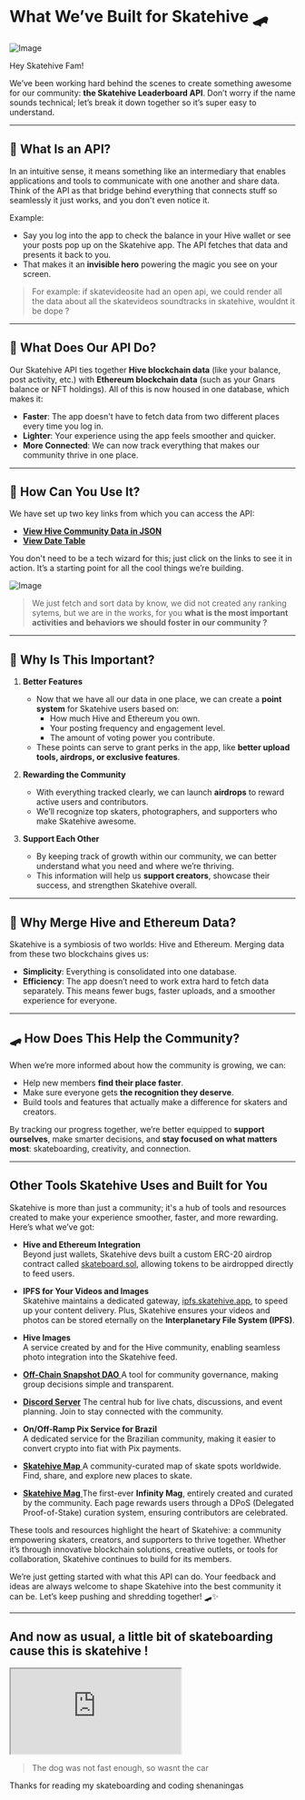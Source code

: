 # What We’ve Built for Skatehive 🛹

![Image](https://ipfs.skatehive.app/ipfs/QmXA6CFmQyirjiKbccP1D3NBffQHiSc6sFT7wcdmHc3Ac8)

Hey Skatehive Fam! 

We’ve been working hard behind the scenes to create something awesome for our community: **the Skatehive Leaderboard API**. Don’t worry if the name sounds technical; let’s break it down together so it’s super easy to understand.

---

## 🔧 What Is an API?

In an intuitive sense, it means something like an intermediary that enables applications and tools to communicate with one another and share data. Think of the API as that bridge behind everything that connects stuff so seamlessly it just works, and you don't even notice it.

Example:
- Say you log into the app to check the balance in your Hive wallet or see your posts pop up on the Skatehive app. The API fetches that data and presents it back to you.
- That makes it an **invisible hero** powering the magic you see on your screen.

> For example: if skatevideosite had an open api, we could render all the data about all the skatevideos soundtracks in skatehive, wouldnt it be dope ? 


---

## 🔗 What Does Our API Do?

Our Skatehive API ties together **Hive blockchain data** (like your balance, post activity, etc.) with **Ethereum blockchain data** (such as your Gnars balance or NFT holdings). All of this is now housed in one database, which makes it:
- **Faster**: The app doesn't have to fetch data from two different places every time you log in.
- **Lighter**: Your experience using the app feels smoother and quicker.
- **More Connected**: We can now track everything that makes our community thrive in one place.

---

## 🚀 How Can You Use It?

We have set up two key links from which you can access the API:
- **[View Hive Community Data in JSON](https://api.skatehive.app/api/skatehive)**
- **[View Date Table](https://api.skatehive.app/api/leaderboard)**

You don't need to be a tech wizard for this; just click on the links to see it in action. It’s a starting point for all the cool things we’re building.

![Image](https://ipfs.skatehive.app/ipfs/QmeP2kiy678iUcMRx1PqSXCvM3oHZXgR2A6FDsPm9uvQi1)



> We just fetch and sort data by know, we did not created any ranking sytems, but we are in the works, for you **what is the most important activities and behaviors we should foster in our community ?**
---

## 🌟 Why Is This Important?

1. **Better Features**  
   - Now that we have all our data in one place, we can create a **point system** for Skatehive users based on:
     - How much Hive and Ethereum you own.
     - Your posting frequency and engagement level.
     - The amount of voting power you contribute.
   - These points can serve to grant perks in the app, like **better upload tools, airdrops, or exclusive features**.

2. **Rewarding the Community**  
   - With everything tracked clearly, we can launch **airdrops** to reward active users and contributors.
   - We’ll recognize top skaters, photographers, and supporters who make Skatehive awesome.

3. **Support Each Other**  
   - By keeping track of growth within our community, we can better understand what you need and where we’re thriving.
   - This information will help us **support creators**, showcase their success, and strengthen Skatehive overall.

---

## 🤝 Why Merge Hive and Ethereum Data?

Skatehive is a symbiosis of two worlds: Hive and Ethereum. Merging data from these two blockchains gives us:
- **Simplicity**: Everything is consolidated into one database.
- **Efficiency**: The app doesn’t need to work extra hard to fetch data separately.
This means fewer bugs, faster uploads, and a smoother experience for everyone.

---

## 🛹 How Does This Help the Community?

When we’re more informed about how the community is growing, we can:
- Help new members **find their place faster**.
- Make sure everyone gets **the recognition they deserve**.
- Build tools and features that actually make a difference for skaters and creators.

By tracking our progress together, we’re better equipped to **support ourselves**, make smarter decisions, and **stay focused on what matters most**: skateboarding, creativity, and connection.

---

## Other Tools Skatehive Uses and Built for You  

Skatehive is more than just a community; it's a hub of tools and resources created to make your experience smoother, faster, and more rewarding. Here’s what we’ve got:  

- **Hive and Ethereum Integration**  
  Beyond just wallets, Skatehive devs built a custom ERC-20 airdrop contract called [skateboard.sol](https://gist.github.com/sktbrd/2110c41f6ba91e14d17cf5700991c63e), allowing tokens to be airdropped directly to feed users.

- **IPFS for Your Videos and Images**  
  Skatehive maintains a dedicated gateway, [ipfs.skatehive.app](https://ipfs.skatehive.app), to speed up your content delivery. Plus, Skatehive ensures your videos and photos can be stored eternally on the **Interplanetary File System (IPFS)**.

- **Hive Images**  
  A service created by and for the Hive community, enabling seamless photo integration into the Skatehive feed.

- [**Off-Chain Snapshot DAO** ](https://skatehive.app/dao)
  A tool for community governance, making group decisions simple and transparent.

- [**Discord Server**](https://discord.gg/6jbbJ6qgMH) 
  The central hub for live chats, discussions, and event planning. Join to stay connected with the community.

- **On/Off-Ramp Pix Service for Brazil**  
  A dedicated service for the Brazilian community, making it easier to convert crypto into fiat with Pix payments.

- [**Skatehive Map** ](https://skatehive.app/map)
  A community-curated map of skate spots worldwide. Find, share, and explore new places to skate.

- [**Skatehive Mag** ](https://skatehive.app/communityMag)
  The first-ever **Infinity Mag**, entirely created and curated by the community. Each page rewards users through a DPoS (Delegated Proof-of-Stake) curation system, ensuring contributors are celebrated.  

These tools and resources highlight the heart of Skatehive: a community empowering skaters, creators, and supporters to thrive together. Whether it’s through innovative blockchain solutions, creative outlets, or tools for collaboration, Skatehive continues to build for its members. 

We’re just getting started with what this API can do. Your feedback and ideas are always welcome to shape Skatehive into the best community it can be. Let’s keep pushing and shredding together! 🛹✨

---

## And now as usual, a little bit of skateboarding cause this is skatehive ! 



<iframe src="https://ipfs.skatehive.app/ipfs/QmUrCZgVvSrpZneAXUTRpkWLfpkTE5bMpiCV6TZNXrCtqB" allowFullScreen={true}></iframe>


> The dog was not fast enough, so wasnt the car 

Thanks for reading my skateboarding and coding shenaningas
